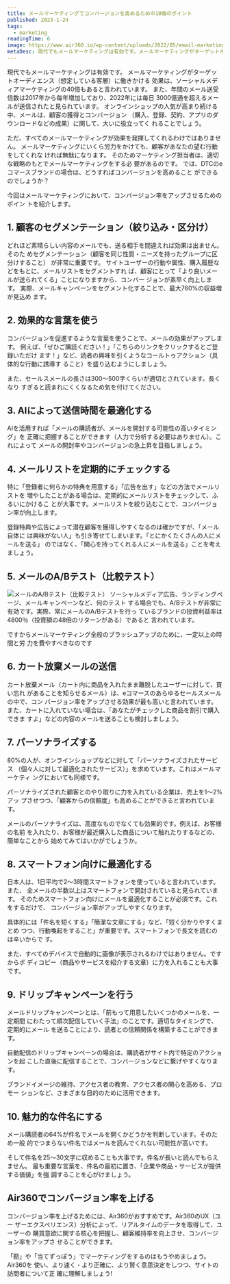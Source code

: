 ```yaml
---
title: メールマーケティングでコンバージョンを高めるための10個のポイント
published: 2023-1-24
tags: 
  - marketing
readingTime: 6
image: https://www.air360.io/wp-content/uploads/2022/05/email-marketing-1024x614-1.webp
metaDesc: 現代でもメールマーケティングは有効です。メールマーケティングがターゲットオーディエンス（想定している客層）に働きかける効果は、ソーシャルメディアマーケティングの40倍もあると言われています。
---
```


現代でもメールマーケティングは有効です。
メールマーケティングがターゲットオーディエンス（想定している客層）に働きかける
効果は、ソーシャルメディアマーケティングの40倍もあると言われています。
また、年間のメール送受信数は2017年から毎年増加しており、2022年には毎日
3000億通を超えるメールが送信されたと見られています。
オンラインショップの人気が高まり続ける中、メールは、顧客の獲得とコンバージョン
（購入、登録、契約、アプリのダウンロードなどの成果）に関して、大いに役立ってく
れることでしょう。

ただ、すべてのメールマーケティングが効果を発揮してくれるわけではありません。
メールマーケティングにいくら労力をかけても、顧客があなたの望む行動をしてくれな
ければ無駄になります。
そのためマーケティング担当者は、適切な戦略のもとでメールマーケティングをする必
要があるのです。
では、DTCのeコマースブランドの場合は、どうすればコンバージョンを高めること
ができるのでしょうか？

今回はメールマーケティングにおいて、コンバージョン率をアップさせるためのポイン
トを紹介します。

## 1. 顧客のセグメンテーション（絞り込み・区分け）
どれほど素晴らしい内容のメールでも、送る相手を間違えれば効果は出ません。そのた
めセグメンテーション（顧客を同じ性質・ニーズを持ったグループに区分けすること）
が非常に重要です。
サイトユーザーの行動や属性、購入履歴などをもとに、メールリストをセグメントすれ
ば、顧客にとって「より良いメールが送られてくる」ことになりますから、コンバー
ジョンが素早く向上します。
実際、メールキャンペーンをセグメント化することで、最大760%の収益増が見込め
ます。

## 2. 効果的な言葉を使う
コンバージョンを促進するような言葉を使うことで、メールの効果がアップします。
例えば、「ぜひご購読ください！」「こちらのリンクをクリックするとご登録いただけ
ます！」など、読者の興味を引くようなコールトゥアクション（具体的な行動に誘導す
ること）を盛り込むようにしましょう。

また、セールスメールの長さは300～500字くらいが適切とされています。長くなり
すぎると読まれにくくなるため気を付けてください。
## 3. AIによって送信時間を最適化する
AIを活用すれば「メールの購読者が、メールを開封する可能性の高いタイミング」を
正確に把握することができます（人力で分析する必要はありません）。これによって
メールの開封率やコンバージョンの急上昇を目指しましょう。
## 4. メールリストを定期的にチェックする
特に「登録者に何らかの特典を用意する」「広告を出す」などの方法でメールリストを
増やしたことがある場合は、定期的にメールリストをチェックして、ふるいにかけるこ
とが大事です。メールリストを絞り込むことで、コンバージョン率が向上します。

登録特典や広告によって潜在顧客を獲得しやすくなるのは確かですが、「メール自体に
は興味がない人」も引き寄せてしまいます。「とにかくたくさんの人にメールを送る」
のではなく、「関心を持ってくれる人にメールを送る」ことを考えましょう。

## 5. メールのA/Bテスト（比較テスト）
![メールのA/Bテスト（比較テスト）](https://www.air360.io/wp-content/uploads/2022/05/10-emil-marketing-tips-to-increase-conversions-1.webp)
ソーシャルメディア広告、ランディングページ、メールキャンペーンなど、何のテスト
する場合でも、A/Bテストが非常に有効です。実際、常にメールのA/Bテストを行っ
ているブランドの投資利益率は4800％（投資額の48倍のリターンがある）であると
言われています。

ですからメールマーケティング全般のブラッシュアップのために、一定以上の時間と労
力を費やすべきなのです

## 6. カート放棄メールの送信
カート放棄メール（カート内に商品を入れたまま離脱したユーザーに対して、買い忘れ
があることを知らせるメール）は、eコマースのあらゆるセールスメールの中で、コン
バージョン率をアップさせる効果が最も高いと言われています。
また、カートに入れていない場合は、「あなたがチェックした商品を割引で購入できま
すよ」などの内容のメールを送ることも検討しましょう。

## 7. パーソナライズする
80%の人が、オンラインショップなどに対して「パーソナライズされたサービス
（個々人に対して最適化されたサービス）」を求めています。これはメールマーケティ
ングにおいても同様です。

パーソナライズされた顧客とのやり取りに力を入れている企業は、売上を1～2%アッ
プさせつつ、「顧客からの信頼度」も高めることができると言われています。

メールのパーソナライズは、高度なものでなくても効果的です。例えば、お客様の名前
を入れたり、お客様が最近購入した商品について触れたりするなどの、簡単なことから
始めてみてはいかがでしょうか。
## 8. スマートフォン向けに最適化する
日本人は、1日平均で2～3時間スマートフォンを使っていると言われています。また、
全メールの半数以上はスマートフォンで開封されていると見られています。
そのためスマートフォン向けにメールを最適化することが必須です。これをするだけで、
コンバージョン率がアップしやすくなります。

具体的には「件名を短くする」「簡潔な文章にする」など、「短く分かりやすくまとめ
つつ、行動喚起をすること」が重要です。スマートフォンで長文を読むのは辛いからで
す。

また、すべてのデバイスで自動的に画像が表示されるわけではありません。ですからボ
ディコピー（商品やサービスを紹介する文章）に力を入れることも大事です。
## 9. ドリップキャンペーンを行う
メールドリップキャンペーンとは、「前もって用意したいくつかのメールを、一定期間
にわたって順次配信していく手法」のことです。適切なタイミングで、定期的にメール
を送ることにより、読者との信頼関係を構築することができます。

自動配信のドリップキャンペーンの場合は、購読者がサイト内で特定のアクションを起
こした直後に配信することで、コンバージョンなどに繋げやすくなります。

ブランドイメージの維持、アクセス者の教育、アクセス者の関心を高める、プロモー
ションなど、さまざまな目的のために活用できます。
## 10. 魅力的な件名にする
メール購読者の64%が件名でメールを開くかどうかを判断しています。そのため一般
的でつまらない件名ではメールを読んでくれない可能性が高いです。

そして件名を25～30文字に収めることも大事です。件名が長いと読んでもらえません。
最も重要な言葉を、件名の最初に置き、「企業や商品・サービスが提供する価値」を強
調することを心がけましょう。
## Air360でコンバージョン率を上げる
コンバージョン率を上げるためには、Air360がおすすめです。Air360のUX（ユー
ザーエクスペリエンス）分析によって、リアルタイムのデータを取得して、ユーザーの
購買意欲に関する核心を把握し、顧客維持率を向上させ、コンバージョン率をアップさ
せることができます。

「勘」や「当てずっぽう」でマーケティングをするのはもうやめましょう。Air360を
使い、より速く・より正確に、より賢く意思決定をしつつ、サイトの訪問者について正
確に理解しましょう!